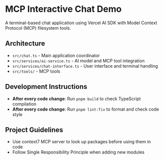 # MCP Interactive Chat Demo

A terminal-based chat application using Vercel AI SDK with Model Context Protocol (MCP) filesystem tools.

## Architecture
- `src/chat.ts` - Main application coordinator
- `src/services/ai-service.ts` - AI model and MCP tool integration
- `src/services/chat-interface.ts` - User interface and terminal handling
- `src/tools/` - MCP tools

## Development Instructions
- **After every code change**: Run `pnpm build` to check TypeScript compilation
- **After every code change**: Run `pnpm lint:fix` to format and check code style

## Project Guidelines
- Use context7 MCP server to look up packages before using them in code
- Follow Single Responsibility Principle when adding new modules
